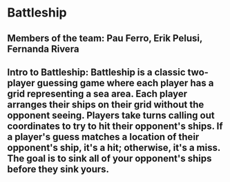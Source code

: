# Battleship
## Members of the team: Pau Ferro, Erik Pelusi, Fernanda Rivera
## Intro to Battleship: Battleship is a classic two-player guessing game where each player has a grid representing a sea area. Each player arranges their ships on their grid without the opponent seeing. Players take turns calling out coordinates to try to hit their opponent's ships. If a player's guess matches a location of their opponent's ship, it's a hit; otherwise, it's a miss. The goal is to sink all of your opponent's ships before they sink yours. 

